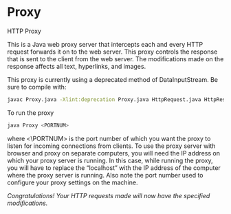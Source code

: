 # Proxy
HTTP Proxy

This is a Java web proxy server that intercepts each and every HTTP request forwards it on to the web server.
This proxy controls the response that is sent to the client from the web server. The modifications made on the response affects all text, hyperlinks, and images.

This proxy is currently using a deprecated method of DataInputStream. Be sure to compile with:
```bash
javac Proxy.java -Xlint:deprecation Proxy.java HttpRequest.java HttpResponse.java
```
To run the proxy

```bash
java Proxy <PORTNUM>
```

where <\PORTNUM\> is the port number of which you want the proxy to listen for incoming connections from clients.
To use the proxy server with browser and proxy on separate computers, you will need the IP address on which your proxy server is running. In this case, while running the proxy, you will have to replace the “localhost” with the IP address of the computer where the proxy server is running. Also note the port number used to configure your proxy settings on the machine.

*Congratulations! Your HTTP requests made will now have the specified modifications.*

